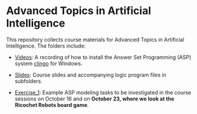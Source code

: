 # Advanced Topics in Artificial Intelligence

This repository collects course materials for Advanced Topics in Artificial Intelligence. The folders include:

* [Videos](./Videos): A recording of how to install the Answer Set Programming (ASP) system [clingo](https://potassco.org/clingo/) for Windows.

* [Slides](./Slides): Course slides and accompanying logic program files in subfolders.

* [Exercise_1](./Exercise_1): Example ASP modeling tasks to be investigated in the course sessions on October 16 and on **October 23,
where we look at the Ricochet Robots board game**.
